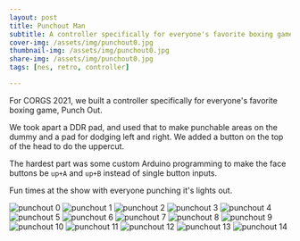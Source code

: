 ```yaml
---
layout: post
title: Punchout Man
subtitle: A controller specifically for everyone's favorite boxing game
cover-img: /assets/img/punchout0.jpg
thumbnail-img: /assets/img/punchout0.jpg
share-img: /assets/img/punchout0.jpg
tags: [nes, retro, controller]

---
```


For CORGS 2021, we built a controller specifically for everyone's favorite boxing game, Punch Out.

We took apart a DDR pad, and used that to make punchable areas on the dummy and a pad for dodging left and right. We added a button on the top of the head to do the uppercut.

The hardest part was some custom Arduino programming to make the face buttons be `up+A` and `up+B` instead of single button inputs.

Fun times at the show with everyone punching it's lights out.


![punchout 0](/assets/img/punchout0.jpg)
![punchout 1](/assets/img/punchout1.jpg)
![punchout 2](/assets/img/punchout2.jpg)
![punchout 3](/assets/img/punchout3.jpg)
![punchout 4](/assets/img/punchout4.jpg)
![punchout 5](/assets/img/punchout5.jpg)
![punchout 6](/assets/img/punchout6.jpg)
![punchout 7](/assets/img/punchout7.jpg)
![punchout 8](/assets/img/punchout8.jpg)
![punchout 9](/assets/img/punchout9.jpg)
![punchout 10](/assets/img/punchout10.jpg)
![punchout 11](/assets/img/punchout11.jpg)
![punchout 12](/assets/img/punchout12.jpg)
![punchout 13](/assets/img/punchout13.jpg)
![punchout 14](/assets/img/punchout14.jpg)


